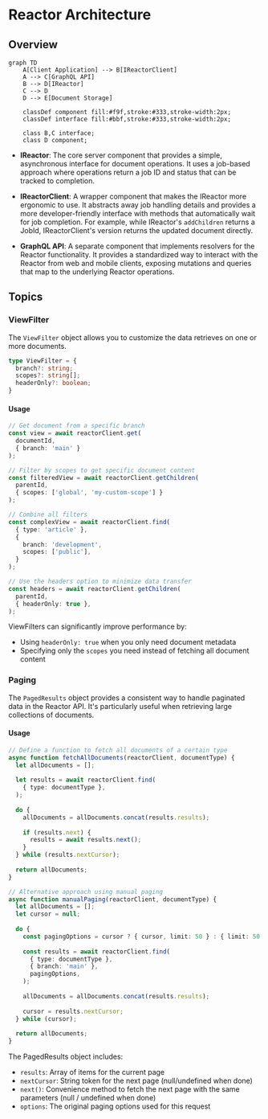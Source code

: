 # Reactor Architecture

## Overview

```mermaid
graph TD
    A[Client Application] --> B[IReactorClient]
    A --> C[GraphQL API]
    B --> D[IReactor]
    C --> D
    D --> E[Document Storage]
    
    classDef component fill:#f9f,stroke:#333,stroke-width:2px;
    classDef interface fill:#bbf,stroke:#333,stroke-width:2px;
    
    class B,C interface;
    class D component;
```

- **IReactor**: The core server component that provides a simple, asynchronous interface for document operations. It uses a job-based approach where operations return a job ID and status that can be tracked to completion.

- **IReactorClient**: A wrapper component that makes the IReactor more ergonomic to use. It abstracts away job handling details and provides a more developer-friendly interface with methods that automatically wait for job completion. For example, while IReactor's `addChildren` returns a JobId, IReactorClient's version returns the updated document directly.

- **GraphQL API**: A separate component that implements resolvers for the Reactor functionality. It provides a standardized way to interact with the Reactor from web and mobile clients, exposing mutations and queries that map to the underlying Reactor operations.

## Topics


### ViewFilter

The `ViewFilter` object allows you to customize the data retrieves on one or more documents.

```typescript
type ViewFilter = {
  branch?: string;
  scopes?: string[];
  headerOnly?: boolean;
}
```

#### Usage

```typescript
// Get document from a specific branch
const view = await reactorClient.get(
  documentId,
  { branch: 'main' }
);

// Filter by scopes to get specific document content
const filteredView = await reactorClient.getChildren(
  parentId,
  { scopes: ['global', 'my-custom-scope'] }
);

// Combine all filters
const complexView = await reactorClient.find(
  { type: 'article' },
  { 
    branch: 'development', 
    scopes: ['public'],
  }
);

// Use the headers option to minimize data transfer
const headers = await reactorClient.getChildren(
  parentId,
  { headerOnly: true },
);
```

ViewFilters can significantly improve performance by:

- Using `headerOnly: true` when you only need document metadata
- Specifying only the `scopes` you need instead of fetching all document content

### Paging

The `PagedResults` object provides a consistent way to handle paginated data in the Reactor API. It's particularly useful when retrieving large collections of documents.

#### Usage

```typescript
// Define a function to fetch all documents of a certain type
async function fetchAllDocuments(reactorClient, documentType) {
  let allDocuments = [];
  
  let results = await reactorClient.find(
    { type: documentType },
  );
  
  do {
    allDocuments = allDocuments.concat(results.results);
    
    if (results.next) {
      results = await results.next();
    }
  } while (results.nextCursor);
  
  return allDocuments;
}

// Alternative approach using manual paging
async function manualPaging(reactorClient, documentType) {
  let allDocuments = [];
  let cursor = null;
  
  do {
    const pagingOptions = cursor ? { cursor, limit: 50 } : { limit: 50 };
    
    const results = await reactorClient.find(
      { type: documentType },
      { branch: 'main' },
      pagingOptions,
    );
    
    allDocuments = allDocuments.concat(results.results);
    
    cursor = results.nextCursor;
  } while (cursor);
  
  return allDocuments;
}
```

The PagedResults object includes:
- `results`: Array of items for the current page
- `nextCursor`: String token for the next page (null/undefined when done)
- `next()`: Convenience method to fetch the next page with the same parameters (null / undefined when done)
- `options`: The original paging options used for this request
